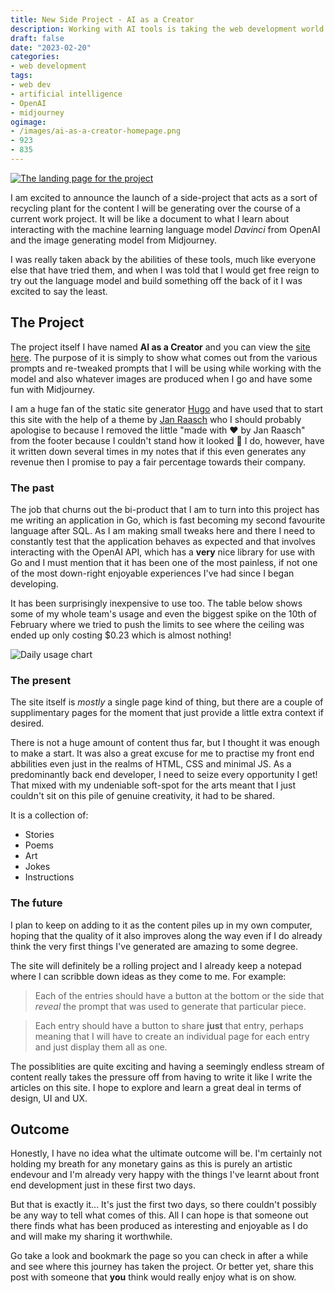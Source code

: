 ```yaml
---
title: New Side Project - AI as a Creator
description: Working with AI tools is taking the web development world by storm. This is how I plan to make use of it though.
draft: false
date: "2023-02-20"
categories:
- web development
tags:
- web dev
- artificial intelligence
- OpenAI
- midjourney
ogimage:
- /images/ai-as-a-creator-homepage.png
- 923
- 835
---
```


[![The landing page for the project](/images/ai-as-a-creator-homepage.png)](https://ai-as-a-creator.github.io)

I am excited to announce the launch of a side-project that acts as a sort of recycling plant for the content I will be generating over the course of a current work project. It will be like a document to what I learn about interacting with the machine learning language model _Davinci_ from OpenAI and the image generating model from Midjourney.

I was really taken aback by the abilities of these tools, much like everyone else that have tried them, and when I was told that I would get free reign to try out the language model and build something off the back of it I was excited to say the least.

## The Project

The project itself I have named **AI as a Creator** and you can view the [site here](https://ai-as-a-creator.github.io). The purpose of it is simply to show what comes out from the various prompts and re-tweaked prompts that I will be using while working with the model and also whatever images are produced when I go and have some fun with Midjourney.

I am a huge fan of the static site generator [Hugo](gohugo.io) and have used that to start this site with the help of a theme by [Jan Raasch](https://www.janraasch.com/) who I should probably apologise to because I removed the little "made with ♥ by Jan Raasch" from the footer because I couldn't stand how it looked 🙈 I do, however, have it written down several times in my notes that if this even generates any revenue then I promise to pay a fair percentage towards their company.

### The past

The job that churns out the bi-product that I am to turn into this project has me writing an application in Go, which is fast becoming my second favourite language after SQL. As I am making small tweaks here and there I need to constantly test that the application behaves as expected and that involves interacting with the OpenAI API, which has a **very** nice library for use with Go and I must mention that it has been one of the most painless, if not one of the most down-right enjoyable experiences I've had since I began developing.

It has been surprisingly inexpensive to use too. The table below shows some of my whole team's usage and even the biggest spike on the 10th of February where we tried to push the limits to see where the ceiling was ended up only costing $0.23 which is almost nothing!

![Daily usage chart](/images/openai-daily-usage.png)

### The present

The site itself is _mostly_ a single page kind of thing, but there are a couple of supplimentary pages for the moment that just provide a little extra context if desired.

There is not a huge amount of content thus far, but I thought it was enough to make a start. It was also a great excuse for me to practise my front end abbilities even just in the realms of HTML, CSS and minimal JS. As a predominantly back end developer, I need to seize every opportunity I get! That mixed with my undeniable soft-spot for the arts meant that I just couldn't sit on this pile of genuine creativity, it had to be shared.

It is a collection of:
- Stories
- Poems
- Art
- Jokes
- Instructions

### The future

I plan to keep on adding to it as the content piles up in my own computer, hoping that the quality of it also improves along the way even if I do already think the very first things I've generated are amazing to some degree.

The site will definitely be a rolling project and I already keep a notepad where I can scribble down ideas as they come to me. For example:

> Each of the entries should have a button at the bottom or the side that _reveal_ the prompt that was used to generate that particular piece.

> Each entry should have a button to share **just** that entry, perhaps meaning that I will have to create an individual page for each entry and just display them all as one.

The possiblities are quite exciting and having a seemingly endless stream of content really takes the pressure off from having to write it like I write the articles on this site. I hope to explore and learn a great deal in terms of design, UI and UX.

## Outcome

Honestly, I have no idea what the ultimate outcome will be. I'm certainly not holding my breath for any monetary gains as this is purely an artistic endevour and I'm already very happy with the things I've learnt about front end development just in these first two days.

But that is exactly it... It's just the first two days, so there couldn't possibly be any way to tell what comes of this. All I can hope is that someone out there finds what has been produced as interesting and enjoyable as I do and will make my sharing it worthwhile.

Go take a look and bookmark the page so you can check in after a while and see where this journey has taken the project. Or better yet, share this post with someone that **you** think would really enjoy what is on show.
